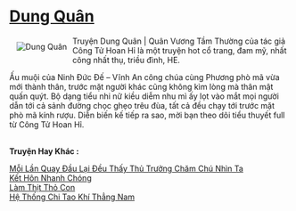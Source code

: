 <a href="https://utruyen.com/dung-quan/21539/" title="Dung Quân"><h1>Dung Quân</h1></a><div style="display:table"><img align="right" style="float: left; padding: 10px;" src="https://utruyen.com/images/story/200x260/dung-quan.jpg" alt="Dung Quân">Truyện Dung Quân | Quân Vương Tầm Thường của tác giả Công Tử Hoan Hỉ là một truyện hot cổ trang, đam mỹ, nhất công nhất thụ, triều đình, HE.<p></p>Ấu muội của Ninh Đức Đế – Vĩnh An công chúa cùng Phương phò mã vừa mới thành thân, trước mặt người khác cũng không kìm lòng mà thân mật quấn quýt. Bộ dạng tiểu nhi nữ kiều diễm nhu mì ấy lọt vào mắt mọi người dẫn tới cả sảnh đường chọc ghẹo trêu đùa, tất cả đều chạy tới trước mặt phò mã kính rượu. Diễn biến kế tiếp ra sao, mời bạn theo dõi tiểu thuyết full từ Công Tử Hoan Hỉ.</div><p><br><b>Truyện Hay Khác :</b></p><a href="https://utruyen.com/moi-lan-quay-dau-lai-deu-thay-thu-truong-cham-chu-nhin-ta/21537/" alt="Mỗi Lần Quay Đầu Lại Đều Thấy Thủ Trưởng Chăm Chú Nhìn Ta">Mỗi Lần Quay Đầu Lại Đều Thấy Thủ Trưởng Chăm Chú Nhìn Ta</a><br/><a href="https://truyenngontinhay.wordpress.com/2019/10/03/ket-hon-nhanh-chong/" alt="Kết Hôn Nhanh Chóng">Kết Hôn Nhanh Chóng</a><br/><a href="https://github.com/quanluxury/ngontinhhot/tree/master/truyenhay/19535/" alt="Làm Thịt Thỏ Con">Làm Thịt Thỏ Con</a><br/><a href="https://github.com/quanluxury/ngontinh_sac/tree/master/truyenhay/18926/" alt="Hệ Thống Chi Tao Khí Thẳng Nam">Hệ Thống Chi Tao Khí Thẳng Nam</a><br/>